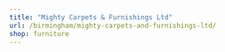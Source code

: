 ```yaml
---
title: "Mighty Carpets & Furnishings Ltd"
url: /birmingham/mighty-carpets-and-furnishings-ltd/
shop: furniture
---
```


